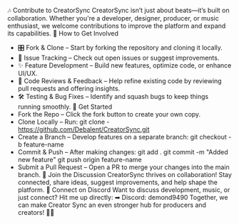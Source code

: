 🎶 Contribute to CreatorSync
CreatorSync isn’t just about beats—it’s built on collaboration. Whether you're a developer, designer, producer, or music enthusiast, we welcome contributions to improve the platform and expand its capabilities.
🚀 How to Get Involved
- 🎛️ Fork & Clone – Start by forking the repository and cloning it locally.
- 🐛 Issue Tracking – Check out open issues or suggest improvements.
- ✨ Feature Development – Build new features, optimize code, or enhance UI/UX.
- 🔎 Code Reviews & Feedback – Help refine existing code by reviewing pull requests and offering insights.
- 🛠️ Testing & Bug Fixes – Identify and squash bugs to keep things running smoothly.
🔧 Get Started
- Fork the Repo – Click the fork button to create your own copy.
- Clone Locally – Run:
git clone -  https://github.com/Debalent/CreatorSync.git
- Create a Branch – Develop features on a separate branch:
git checkout -b feature-name
- Commit & Push – After making changes:
git add .
git commit -m "Added new feature"
git push origin feature-name
- Submit a Pull Request – Open a PR to merge your changes into the main branch.
💬 Join the Discussion
CreatorSync thrives on collaboration! Stay connected, share ideas, suggest improvements, and help shape the platform.
🔗 Connect on Discord
Want to discuss development, music, or just connect? Hit me up directly:
➡ Discord: demond9490
Together, we can make Creator Sync an even stronger hub for producers and creators! 🚀🎶


